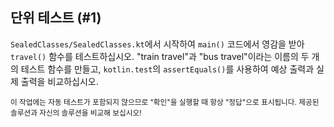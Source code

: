 ## 단위 테스트 (#1)

`SealedClasses/SealedClasses.kt`에서 시작하여 `main()` 코드에서 영감을 받아 `travel()` 함수를 테스트하십시오. "train travel"과 "bus travel"이라는 이름의 두 개의 테스트 함수를 만들고, `kotlin.test`의 `assertEquals()`를 사용하여 예상 출력과 실제 출력을 비교하십시오.

<sub> 이 작업에는 자동 테스트가 포함되지 않으므로 "확인"을 실행할 때 항상 "정답"으로 표시됩니다. 제공된 솔루션과 자신의 솔루션을 비교해 보십시오! </sub>